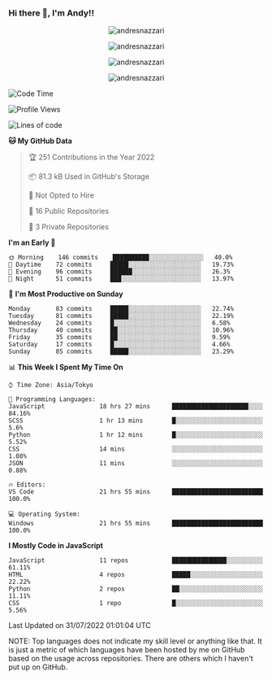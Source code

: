### Hi there 👋, I'm Andy!!

<p align="center" >
  <img src="https://github-profile-trophy.vercel.app/?username=AndresNazzari&theme=dracula&column=-1" alt="andresnazzari"/>
</p>

<p align="center">
  <img  src="https://github-readme-stats.vercel.app/api?username=AndresNazzari&count_private=true&show_icons=true&theme=dracula" alt="andresnazzari"/>
</p>
<p align="center">
  <img  src="https://github-readme-stats.vercel.app/api/top-langs/?username=AndresNazzari&layout=compact" alt="andresnazzari"/>
</p>
<p align="center" >
  <img src="https://github-readme-stats.vercel.app/api/wakatime?username=AndresNazzari" alt="andresnazzari"/>
</p>

<!--START_SECTION:waka-->
![Code Time](http://img.shields.io/badge/Code%20Time-0%20secs-blue)

![Profile Views](http://img.shields.io/badge/Profile%20Views-16-blue)

![Lines of code](https://img.shields.io/badge/From%20Hello%20World%20I%27ve%20Written-292%20Thousand%20lines%20of%20code-blue)

**🐱 My GitHub Data** 

> 🏆 251 Contributions in the Year 2022
 > 
> 📦 81.3 kB Used in GitHub's Storage 
 > 
> 🚫 Not Opted to Hire
 > 
> 📜 16 Public Repositories 
 > 
> 🔑 3 Private Repositories  
 > 
**I'm an Early 🐤** 

```text
🌞 Morning    146 commits    ██████████░░░░░░░░░░░░░░░   40.0% 
🌆 Daytime    72 commits     █████░░░░░░░░░░░░░░░░░░░░   19.73% 
🌃 Evening    96 commits     ██████░░░░░░░░░░░░░░░░░░░   26.3% 
🌙 Night      51 commits     ███░░░░░░░░░░░░░░░░░░░░░░   13.97%

```
📅 **I'm Most Productive on Sunday** 

```text
Monday       83 commits     █████░░░░░░░░░░░░░░░░░░░░   22.74% 
Tuesday      81 commits     █████░░░░░░░░░░░░░░░░░░░░   22.19% 
Wednesday    24 commits     █░░░░░░░░░░░░░░░░░░░░░░░░   6.58% 
Thursday     40 commits     ██░░░░░░░░░░░░░░░░░░░░░░░   10.96% 
Friday       35 commits     ██░░░░░░░░░░░░░░░░░░░░░░░   9.59% 
Saturday     17 commits     █░░░░░░░░░░░░░░░░░░░░░░░░   4.66% 
Sunday       85 commits     █████░░░░░░░░░░░░░░░░░░░░   23.29%

```


📊 **This Week I Spent My Time On** 

```text
⌚︎ Time Zone: Asia/Tokyo

💬 Programming Languages: 
JavaScript               18 hrs 27 mins      █████████████████████░░░░   84.16% 
SCSS                     1 hr 13 mins        █░░░░░░░░░░░░░░░░░░░░░░░░   5.6% 
Python                   1 hr 12 mins        █░░░░░░░░░░░░░░░░░░░░░░░░   5.52% 
CSS                      14 mins             ░░░░░░░░░░░░░░░░░░░░░░░░░   1.08% 
JSON                     11 mins             ░░░░░░░░░░░░░░░░░░░░░░░░░   0.88%

🔥 Editors: 
VS Code                  21 hrs 55 mins      █████████████████████████   100.0%

💻 Operating System: 
Windows                  21 hrs 55 mins      █████████████████████████   100.0%

```

**I Mostly Code in JavaScript** 

```text
JavaScript               11 repos            ███████████████░░░░░░░░░░   61.11% 
HTML                     4 repos             █████░░░░░░░░░░░░░░░░░░░░   22.22% 
Python                   2 repos             ██░░░░░░░░░░░░░░░░░░░░░░░   11.11% 
CSS                      1 repo              █░░░░░░░░░░░░░░░░░░░░░░░░   5.56%

```



 Last Updated on 31/07/2022 01:01:04 UTC
<!--END_SECTION:waka-->

NOTE: Top languages does not indicate my skill level or anything like that. It is just a metric of which languages have been hosted by me on GitHub based on the usage across repositories. There are others which I haven't put up on GitHub.

<!-- Here are some ideas to get you started:

-   🔭 I’m currently working on ...
-   🌱 I’m currently learning ...
-   👯 I’m looking to collaborate on ...
-   🤔 I’m looking for help with ...
-   💬 Ask me about ...
-   📫 How to reach me: ...
-   😄 Pronouns: ...
-   ⚡ Fun fact: ... -->
